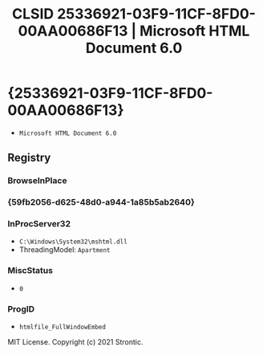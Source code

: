 ﻿---
title: "CLSID 25336921-03F9-11CF-8FD0-00AA00686F13 | Microsoft HTML Document 6.0"
excerpt: What is COM-Object CLSID 25336921-03F9-11CF-8FD0-00AA00686F13?
---

# {25336921-03F9-11CF-8FD0-00AA00686F13}

* `Microsoft HTML Document 6.0`

## Registry


### BrowseInPlace


### {59fb2056-d625-48d0-a944-1a85b5ab2640}


### InProcServer32

* `C:\Windows\System32\mshtml.dll`
* ThreadingModel: `Apartment`

### MiscStatus

* `0`

### ProgID

* `htmlfile_FullWindowEmbed`

MIT License. Copyright (c) 2021 Strontic.


